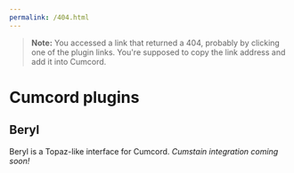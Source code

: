 ```yaml
---
permalink: /404.html
---
```

> **Note:** You accessed a link that returned a 404, probably by clicking one of the plugin links. You're supposed to copy the link address and add it into Cumcord.

# Cumcord plugins

## Beryl

Beryl is a Topaz-like interface for Cumcord. _Cumstain integration coming soon!_
